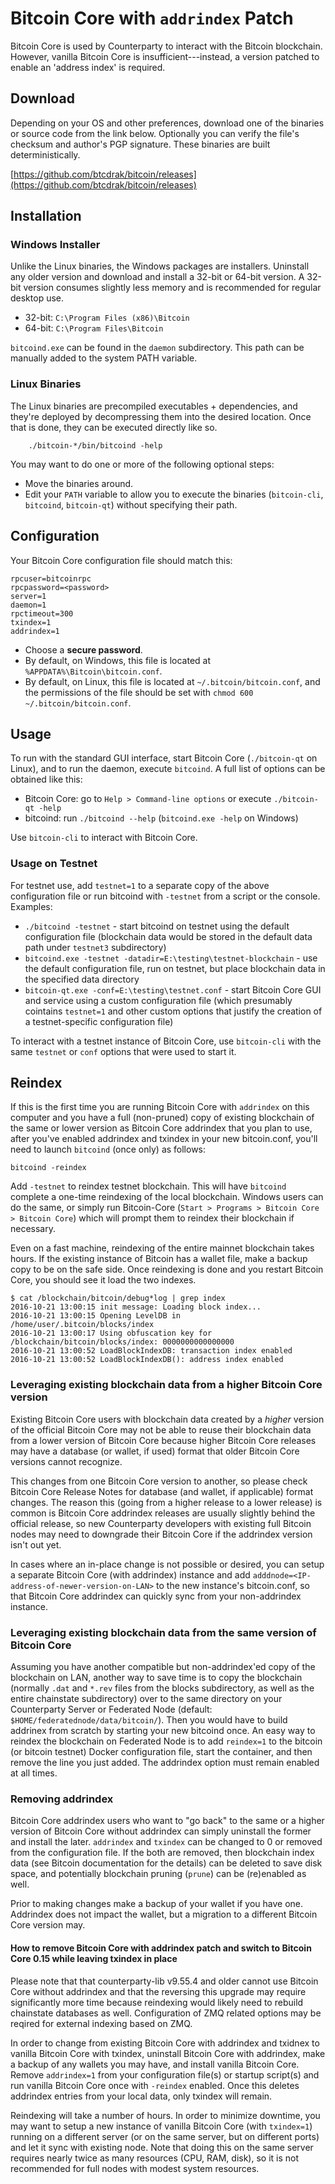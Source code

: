 # Bitcoin Core with ``addrindex`` Patch

Bitcoin Core is used by Counterparty to interact with the Bitcoin blockchain.  However, vanilla Bitcoin Core is insufficient---instead, a version patched to enable an 'address index' is required.


## Download

Depending on your OS and other preferences, download one of the binaries or source code from the link below. Optionally you can verify the file's checksum and author's PGP signature. These binaries are built deterministically.

[https://github.com/btcdrak/bitcoin/releases](https://github.com/btcdrak/bitcoin/releases) 


## Installation

### Windows Installer

Unlike the Linux binaries, the Windows packages are installers. Uninstall any older version and download and install a 32-bit or 64-bit version. A 32-bit version consumes slightly less memory and is recommended for regular desktop use.

* 32-bit: `C:\Program Files (x86)\Bitcoin`
* 64-bit: `C:\Program Files\Bitcoin`

`bitcoind.exe` can be found in the `daemon` subdirectory. This path can be manually added to the system PATH variable.

### Linux Binaries

The Linux binaries are precompiled executables + dependencies, and they're deployed by decompressing them into the desired location. Once that is done, they can be executed directly like so. 

        ./bitcoin-*/bin/bitcoind -help

You may want to do one or more of the following optional steps:
* Move the binaries around.
* Edit your `PATH` variable to allow you to execute the binaries (`bitcoin-cli`, `bitcoind`, `bitcoin-qt`) without specifying their path.


## Configuration

Your Bitcoin Core configuration file should match this:

    rpcuser=bitcoinrpc
    rpcpassword=<password>
    server=1
    daemon=1
    rpctimeout=300
    txindex=1
    addrindex=1

* Choose a **secure password**.
* By default, on Windows, this file is located at `%APPDATA%\Bitcoin\bitcoin.conf`.
* By default, on Linux, this file is located at `~/.bitcoin/bitcoin.conf`, and the permissions of the file should be set with `chmod 600 ~/.bitcoin/bitcoin.conf`.

## Usage

To run with the standard GUI interface, start Bitcoin Core (`./bitcoin-qt` on Linux), and to run the daemon, execute `bitcoind`. A full list of options can be obtained like this:
* Bitcoin Core: go to `Help > Command-line options` or execute `./bitcoin-qt -help`
* bitcoind: run `./bitcoind --help` (`bitcoind.exe -help` on Windows)

Use `bitcoin-cli` to interact with Bitcoin Core.

### Usage on Testnet 

For testnet use, add `testnet=1` to a separate copy of the above configuration file or run bitcoind with `-testnet` from a script or the console. Examples:
* `./bitcoind -testnet` - start bitcoind on testnet using the default configuration file (blockchain data would be stored in the default data path under `testnet3` subdirectory)
* `bitcoind.exe -testnet -datadir=E:\testing\testnet-blockchain` - use the default configuration file, run on testnet, but place blockchain data in the specified data directory
* `bitcoin-qt.exe -conf=E:\testing\testnet.conf` - start Bitcoin Core GUI and service using a custom configuration file (which presumably cointains `testnet=1` and other custom options that justify the creation of a testnet-specific configuration file)

To interact with a testnet instance of Bitcoin Core, use `bitcoin-cli` with the same `testnet` or `conf` options that were used to start it.

## Reindex

If this is the first time you are running Bitcoin Core with `addrindex` on this computer and you have a full (non-pruned) copy of existing blockchain of the same or lower version as Bitcoin Core addrindex that you plan to use, after you've enabled addrindex and txindex in your new bitcoin.conf, you'll need to launch `bitcoind` (once only) as follows:

    bitcoind -reindex

Add `-testnet` to reindex testnet blockchain. This will have `bitcoind` complete a one-time reindexing of the local blockchain. Windows users can do the same, or simply run Bitcoin-Core (`Start > Programs > Bitcoin Core > Bitcoin Core`) which will prompt them to reindex their blockchain if necessary. 

Even on a fast machine, reindexing of the entire mainnet blockchain takes hours. If the existing instance of Bitcoin has a wallet file, make a backup copy to be on the safe side. Once reindexing is done and you restart Bitcoin Core, you should see it load the two indexes.

```
$ cat /blockchain/bitcoin/debug*log | grep index
2016-10-21 13:00:15 init message: Loading block index...
2016-10-21 13:00:15 Opening LevelDB in /home/user/.bitcoin/blocks/index
2016-10-21 13:00:17 Using obfuscation key for /blockchain/bitcoin/blocks/index: 0000000000000000
2016-10-21 13:00:52 LoadBlockIndexDB: transaction index enabled
2016-10-21 13:00:52 LoadBlockIndexDB(): address index enabled
```

### Leveraging existing blockchain data from a higher Bitcoin Core version

Existing Bitcoin Core users with blockchain data created by a *higher* version of the official Bitcoin Core may not be able to reuse their blockchain data from a lower version of Bitcoin Core because higher Bitcoin Core releases may have a database (or wallet, if used) format that older Bitcoin Core versions cannot recognize. 

This changes from one Bitcoin Core version to another, so please check Bitcoin Core Release Notes for database (and wallet, if applicable) format changes. The reason this (going from a higher release to a lower release) is common is Bitcoin Core addrindex releases are usually slightly behind the official release, so new Counterparty developers with existing full Bitcoin nodes may need to downgrade their Bitcoin Core if the addrindex version isn't out yet.

In cases where an in-place change is not possible or desired, you can setup a separate Bitcoin Core (with addrindex) instance and add `adddnode=<IP-address-of-newer-version-on-LAN>` to the new instance's bitcoin.conf, so that Bitcoin Core addrindex can quickly sync from your non-addrindex instance.

### Leveraging existing blockchain data from the same version of Bitcoin Core

Assuming you have another compatible but non-addrindex'ed copy of the blockchain on LAN, another way to save time is to copy the blockchain (normally `.dat` and `*.rev` files from the blocks subdirectory, as well as the entire chainstate subdirectory) over to the same directory on your Counterparty Server or Federated Node (default: `$HOME/federatednode/data/bitcoin/`). Then you would have to build addrinex from scratch by starting your new bitcoind once. An easy way to reindex the blockchain on Federated Node is to add `reindex=1` to the bitcoin (or bitcoin testnet) Docker configuration file, start the container, and then remove the line you just added. The addrindex option must remain enabled at all times.

### Removing addrindex

Bitcoin Core addrindex users who want to "go back" to the same or a higher version of Bitcoin Core without addrindex can simply uninstall the former and install the later. `addrindex` and `txindex` can be changed to 0 or removed from the configuration file. If the both are removed, then blockchain index data (see Bitcoin documentation for the details) can be deleted to save disk space, and potentially blockchain pruning (``prune``) can be (re)enabled as well.

Prior to making changes make a backup of your wallet if you have one. Addrindex does not impact the wallet, but a migration to a different Bitcoin Core version may.

#### How to remove Bitcoin Core with addrindex patch and switch to Bitcoin Core 0.15 while leaving txindex in place 

Please note that that counterparty-lib v9.55.4 and older cannot use Bitcoin Core without addrindex and that the reversing this upgrade may require significantly more time because reindexing would likely need to rebuild chainstate databases as well. Configuration of ZMQ related options may be reqired for external indexing based on ZMQ.

In order to change from existing Bitcoin Core with addrindex and txidnex to vanilla Bitcoin Core with txindex, uninstall Bitcoin Core with addrindex, make a backup of any wallets you may have, and install vanilla Bitcoin Core. Remove `addrindex=1` from your configuration file(s) or startup script(s) and run vanilla Bitcoin Core once with `-reindex` enabled. Once this deletes addrindex entries from your local data, only txindex will remain. 

Reindexing will take a number of hours. In order to minimize downtime, you may want to setup a new instance of vanilla Bitcoin Core (with `txindex=1`) running on a different server (or on the same server, but on different ports) and let it sync with existing node. Note that doing this on the same server requires nearly twice as many resources (CPU, RAM, disk), so it is not recommended for full nodes with modest system resources.
